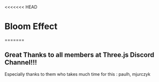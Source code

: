 <<<<<<< HEAD

# Bloom Effect

=======

## Great Thanks to all members at Three.js Discord Channel!!!

Especially thanks to them who takes much time for this : paulh, mjurczyk
